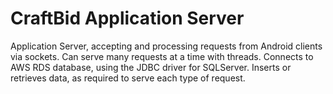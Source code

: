 # CraftBid Application Server

Application Server, accepting and processing requests from Android clients via sockets. Can serve many requests at a time with threads. 
Connects to AWS RDS database, using the JDBC driver for SQLServer. Inserts or retrieves data, as required to serve each type of request.
